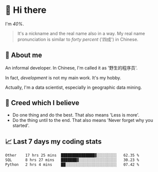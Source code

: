 # 👋 Hi there

I'm *40%*.

> It's a nickname and the real name also in a way.
> My real name pronunciation is similar to *forty percent* ('四成') in Chinese.

## :speech_balloon: About me

An informal developer. In Chinese, I'm called it as '野生的程序员'.

In fact, _development_ is not my main work. It's my hobby.

Actually, I'm a data scientist, especially in geographic data mining.

## :see_no_evil: Creed which I believe

- Do one thing and do the best. That also means 'Less is more'.
- Do the thing until to the end. That also means 'Never forget why you started'.

## :chart_with_upwards_trend: Last 7 days my coding stats

<!--START_SECTION:waka-->

```txt
Other    17 hrs 25 mins  ███████████████▓░░░░░░░░░   62.35 %
SQL      8 hrs 27 mins   ███████▓░░░░░░░░░░░░░░░░░   30.23 %
Python   2 hrs 4 mins    ██░░░░░░░░░░░░░░░░░░░░░░░   07.42 %
```

<!--END_SECTION:waka-->
